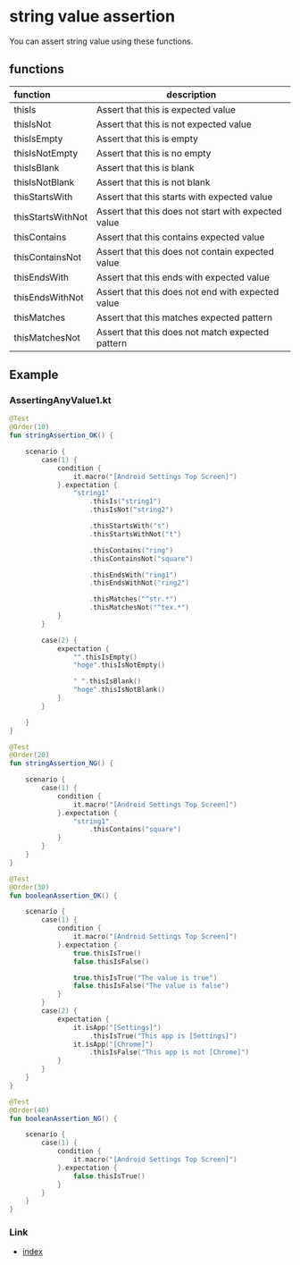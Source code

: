 # string value assertion

You can assert string value using these functions.

## functions

| function          | description                                         |
|:------------------|-----------------------------------------------------|
| thisIs            | Assert that this is expected value                  |
| thisIsNot         | Assert that this is not expected value              |
| thisIsEmpty       | Assert that this is empty                           |
| thisIsNotEmpty    | Assert that this is no empty                        |
| thisIsBlank       | Assert that this is blank                           |
| thisIsNotBlank    | Assert that this is not blank                       |
| thisStartsWith    | Assert that this starts with expected value         |
| thisStartsWithNot | Assert that this does not start with expected value |
| thisContains      | Assert that this contains expected value            |
| thisContainsNot   | Assert that this does not contain expected value    |
| thisEndsWith      | Assert that this ends with expected value           |
| thisEndsWithNot   | Assert that this does not end with expected value   |
| thisMatches       | Assert that this matches expected pattern           |
| thisMatchesNot    | Assert that this does not match expected pattern    |

## Example

### AssertingAnyValue1.kt

```kotlin
@Test
@Order(10)
fun stringAssertion_OK() {

    scenario {
        case(1) {
            condition {
                it.macro("[Android Settings Top Screen]")
            }.expectation {
                "string1"
                    .thisIs("string1")
                    .thisIsNot("string2")

                    .thisStartsWith("s")
                    .thisStartsWithNot("t")

                    .thisContains("ring")
                    .thisContainsNot("square")

                    .thisEndsWith("ring1")
                    .thisEndsWithNot("ring2")

                    .thisMatches("^str.*")
                    .thisMatchesNot("^tex.*")
            }
        }

        case(2) {
            expectation {
                "".thisIsEmpty()
                "hoge".thisIsNotEmpty()

                " ".thisIsBlank()
                "hoge".thisIsNotBlank()
            }
        }

    }
}

@Test
@Order(20)
fun stringAssertion_NG() {

    scenario {
        case(1) {
            condition {
                it.macro("[Android Settings Top Screen]")
            }.expectation {
                "string1"
                    .thisContains("square")
            }
        }
    }
}

@Test
@Order(30)
fun booleanAssertion_OK() {

    scenario {
        case(1) {
            condition {
                it.macro("[Android Settings Top Screen]")
            }.expectation {
                true.thisIsTrue()
                false.thisIsFalse()

                true.thisIsTrue("The value is true")
                false.thisIsFalse("The value is false")
            }
        }
        case(2) {
            expectation {
                it.isApp("[Settings]")
                    .thisIsTrue("This app is [Settings]")
                it.isApp("[Chrome]")
                    .thisIsFalse("This app is not [Chrome]")
            }
        }
    }
}

@Test
@Order(40)
fun booleanAssertion_NG() {

    scenario {
        case(1) {
            condition {
                it.macro("[Android Settings Top Screen]")
            }.expectation {
                false.thisIsTrue()
            }
        }
    }
}
```

### Link

- [index](../../../index.md)

